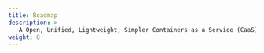```yaml
---
title: Roadmap
description: >
   A Open, Unified, Lightweight, Simpler Containers as a Service (CaaS).
weight: 8
---
```

